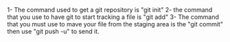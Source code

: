 1- The command used to get a git repository is "git init"
2- the command that you use to have git to start tracking a file is "git add" 
3- The command that you must use to mave your file from the staging area is the "git commit" then use "git push -u" to send it.
